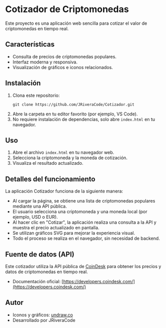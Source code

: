 # Cotizador de Criptomonedas

Este proyecto es una aplicación web sencilla para cotizar el valor de criptomonedas en tiempo real.

## Características
- Consulta de precios de criptomonedas populares.
- Interfaz moderna y responsiva.
- Visualización de gráficos e iconos relacionados.

## Instalación
1. Clona este repositorio:
   ```
   git clone https://github.com/JRiveraCode/Cotizador.git
   ```
2. Abre la carpeta en tu editor favorito (por ejemplo, VS Code).
3. No requiere instalación de dependencias, solo abre `index.html` en tu navegador.

## Uso
1. Abre el archivo `index.html` en tu navegador web.
2. Selecciona la criptomoneda y la moneda de cotización.
3. Visualiza el resultado actualizado.

## Detalles del funcionamiento
La aplicación Cotizador funciona de la siguiente manera:
- Al cargar la página, se obtiene una lista de criptomonedas populares mediante una API pública.
- El usuario selecciona una criptomoneda y una moneda local (por ejemplo, USD o EUR).
- Al hacer clic en "Cotizar", la aplicación realiza una consulta a la API y muestra el precio actualizado en pantalla.
- Se utilizan gráficos SVG para mejorar la experiencia visual.
- Todo el proceso se realiza en el navegador, sin necesidad de backend.

## Fuente de datos (API)
Este cotizador utiliza la API pública de [CoinDesk](https://developers.coindesk.com/) para obtener los precios y datos de criptomonedas en tiempo real.
- Documentación oficial: [https://developers.coindesk.com/](https://developers.coindesk.com/)

## Autor
- Iconos y gráficos: [undraw.co](https://undraw.co/)
- Desarrollado por JRiveraCode

<!-- ## Licencia
Este proyecto está bajo la licencia MIT. -->
